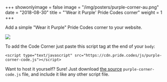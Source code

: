 +++
showonlyimage = false
image = "/img/posters/purple-corner-au.png"
date = "2018-08-30"
title = "'Wear it Purple' Pride Codes corner"
weight = 1
+++

Add a simple "Wear it Purple" Pride Codes corner to your website.

<!--more-->

![](/img/posters/purple-corner-au.png)

To add the Code Corner just paste this script tag at the end of your `body`:

```
<script type="text/javascript" src="https://cdn.pride.codes/js/purple-corner-code.js"></script>
```


Want to host it yourself? Sure! Just download [the source](https://cdn.pride.codes/js/purple-corner-code.js) `purple-corner-code.js` file, and include it like any other script file.

